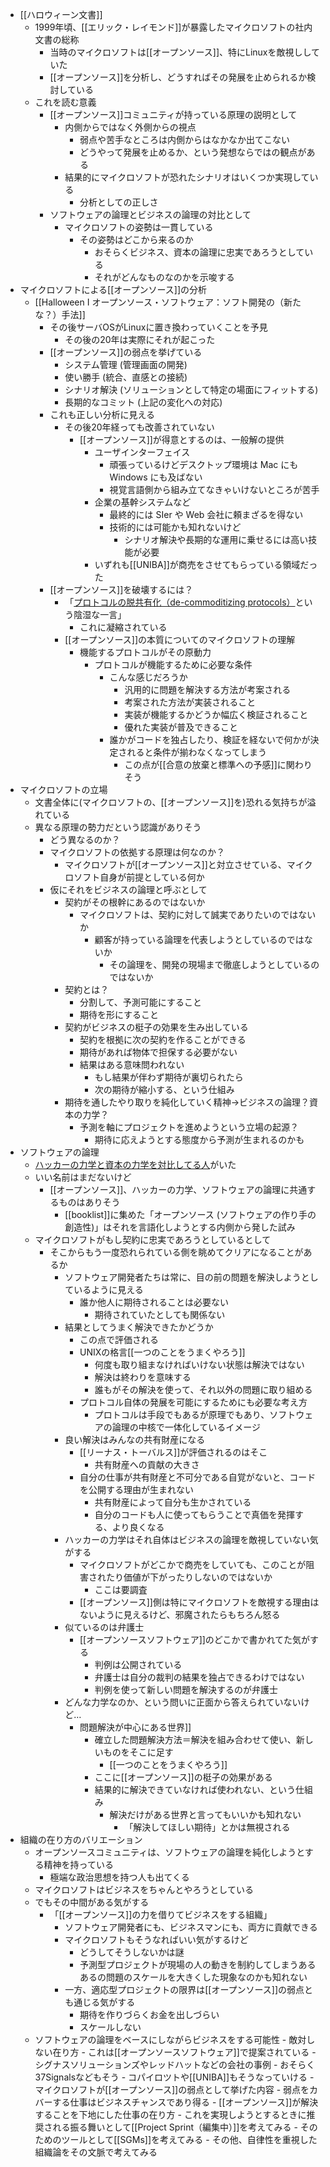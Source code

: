 - [[ハロウィーン文書]]
	- 1999年頃、[[エリック・レイモンド]]が暴露したマイクロソフトの社内文書の総称
		- 当時のマイクロソフトは[[オープンソース]]、特にLinuxを敵視ししていた
		- [[オープンソース]]を分析し、どうすればその発展を止められるか検討している
	- これを読む意義
		- [[オープンソース]]コミュニティが持っている原理の説明として
			- 内側からではなく外側からの視点
				- 弱点や苦手なところは内側からはなかなか出てこない
				- どうやって発展を止めるか、という発想ならではの観点がある
			- 結果的にマイクロソフトが恐れたシナリオはいくつか実現している
				- 分析としての正しさ
		- ソフトウェアの論理とビジネスの論理の対比として
			- マイクロソフトの姿勢は一貫している
				- その姿勢はどこから来るのか
					- おそらくビジネス、資本の論理に忠実であろうとしている
					- それがどんなものなのかを示唆する
- マイクロソフトによる[[オープンソース]]の分析
	- [[Halloween I オープンソース・ソフトウェア：ソフト開発の（新たな？）手法]]
		- その後サーバOSがLinuxに置き換わっていくことを予見
			- その後の20年は実際にそれが起こった
		- [[オープンソース]]の弱点を挙げている
			- システム管理 (管理画面の開発)
			- 使い勝手 (統合、直感との接続)
			- シナリオ解決 (ソリューションとして特定の場面にフィットする)
			- 長期的なコミット (上記の変化への対応)
		- これも正しい分析に見える
			- その後20年経っても改善されていない
				- [[オープンソース]]が得意とするのは、一般解の提供
					- ユーザインターフェイス
						- 頑張っているけどデスクトップ環境は Mac にも Windows にも及ばない
						- 視覚言語側から組み立てなきゃいけないところが苦手
					- 企業の基幹システムなど
						- 最終的には SIer や Web 会社に頼まざるを得ない
						- 技術的には可能かも知れないけど
							- シナリオ解決や長期的な運用に乗せるには高い技能が必要
					- いずれも[[UNIBA]]が商売をさせてもらっている領域だった
		- [[オープンソース]]を破壊するには？
			- 「[プロトコルの脱共有化（de-commoditizing protocols）](https://cruel.org/freeware/halloween1j.html#decommoditize)という陰湿な一言」
				- これに凝縮されている
			- [[オープンソース]]の本質についてのマイクロソフトの理解
				- 機能するプロトコルがその原動力
					- プロトコルが機能するために必要な条件
						- こんな感じだろうか
							- 汎用的に問題を解決する方法が考案される
							- 考案された方法が実装されること
							- 実装が機能するかどうか幅広く検証されること
							- 優れた実装が普及できること
						- 誰かがコードを独占したり、検証を経ないで何かが決定されると条件が揃わなくなってしまう
							- この点が[[合意の放棄と標準への予感]]に関わりそう
- マイクロソフトの立場
	- 文書全体に(マイクロソフトの、[[オープンソース]]を)恐れる気持ちが溢れている
	- 異なる原理の勢力だという認識がありそう
		- どう異なるのか？
		- マイクロソフトの依拠する原理は何なのか？
			- マイクロソフトが[[オープンソース]]と対立させている、マイクロソフト自身が前提としている何か
		- 仮にそれをビジネスの論理と呼ぶとして
			- 契約がその根幹にあるのではないか
				- マイクロソフトは、契約に対して誠実でありたいのではないか
					- 顧客が持っている論理を代表しようとしているのではないか
						- その論理を、開発の現場まで徹底しようとしているのではないか
			- 契約とは？
				- 分割して、予測可能にすること
				- 期待を形にすること
			- 契約がビジネスの梃子の効果を生み出している
				- 契約を根拠に次の契約を作ることができる
				- 期待があれば物体で担保する必要がない
				- 結果はある意味問われない
					- もし結果が伴わず期待が裏切られたら
					- 次の期待が縮小する、という仕組み
			- 期待を通したやり取りを純化していく精神→ビジネスの論理？資本の力学？
				- 予測を軸にプロジェクトを進めようという立場の起源？
					- 期待に応えようとする態度から予測が生まれるのかも
- ソフトウェアの論理
	- [ハッカーの力学と資本の力学を対比してる人](https://twitter.com/umiyuki_ai/status/1638517181939056640?s=20)がいた
	- いい名前はまだないけど
		- [[オープンソース]]、ハッカーの力学、ソフトウェアの論理に共通するものはありそう
			- [[booklist]]に集めた「オープンソース (ソフトウェアの作り手の創造性)」はそれを言語化しようとする内側から発した試み
	- マイクロソフトがもし契約に忠実であろうとしているとして
		- そこからもう一度恐れられている側を眺めてクリアになることがあるか
			- ソフトウェア開発者たちは常に、目の前の問題を解決しようとしているように見える
				- 誰か他人に期待されることは必要ない
					- 期待されていたとしても関係ない
			- 結果としてうまく解決できたかどうか
				- この点で評価される
				- UNIXの格言[[一つのことをうまくやろう]]
					- 何度も取り組まなければいけない状態は解決ではない
					- 解決は終わりを意味する
					- 誰もがその解決を使って、それ以外の問題に取り組める
				- プロトコル自体の発展を可能にするためにも必要な考え方
					- プロトコルは手段でもあるが原理でもあり、ソフトウェアの論理の中核で一体化しているイメージ
			- 良い解決はみんなの共有財産になる
				- [[リーナス・トーバルス]]が評価されるのはそこ
					- 共有財産への貢献の大きさ
				- 自分の仕事が共有財産と不可分である自覚がないと、コードを公開する理由が生まれない
					- 共有財産によって自分も生かされている
					- 自分のコードも人に使ってもらうことで真価を発揮する、より良くなる
			- ハッカーの力学はそれ自体はビジネスの論理を敵視していない気がする
				- マイクロソフトがどこかで商売をしていても、このことが阻害されたり価値が下がったりしないのではないか
					- ここは要調査
				- [[オープンソース]]側は特にマイクロソフトを敵視する理由はないように見えるけど、邪魔されたらもちろん怒る
			- 似ているのは弁護士
				- [[オープンソースソフトウェア]]のどこかで書かれてた気がする
					- 判例は公開されている
					- 弁護士は自分の裁判の結果を独占できるわけではない
					- 判例を使って新しい問題を解決するのが弁護士
			- どんな力学なのか、という問いに正面から答えられていないけど…
				- 問題解決が中心にある世界]]
					- 確立した問題解決方法＝解決を組み合わせて使い、新しいものをそこに足す
						- [[一つのことをうまくやろう]]
					- ここに[[オープンソース]]の梃子の効果がある
					- 結果的に解決できていなければ使われない、という仕組み
						- 解決だけがある世界と言ってもいいかも知れない
							- 「解決してほしい期待」とかは無視される
- 組織の在り方のバリエーション
	- オープンソースコミュニティは、ソフトウェアの論理を純化しようとする精神を持っている
		- 極端な政治思想を持つ人も出てくる
	- マイクロソフトはビジネスをちゃんとやろうとしている
	- でもその中間がある気がする
		- 「[[オープンソース]]の力を借りてビジネスをする組織」
			- ソフトウェア開発者にも、ビジネスマンにも、両方に貢献できる
			- マイクロソフトもそうなればいい気がするけど
				- どうしてそうしないかは謎
				- 予測型プロジェクトが現場の人の動きを制約してしまうあるあるの問題のスケールを大きくした現象なのかも知れない
			- 一方、適応型プロジェクトの限界は[[オープンソース]]の弱点とも通じる気がする
				- 期待を作りづらくお金を出しづらい
				- スケールしない
	- ソフトウェアの論理をベースにしながらビジネスをする可能性
			- 敵対しない在り方
				- これは[[オープンソースソフトウェア]]で提案されている
					- シグナスソリューションズやレッドハットなどの会社の事例
						- おそらく37Signalsなどもそう
					- コパイロツトや[[UNIBA]]もそうなっていける
			- マイクロソフトが[[オープンソース]]の弱点として挙げた内容
				- 弱点をカバーする仕事はビジネスチャンスであり得る
				- [[オープンソース]]が解決することを下地にした仕事の在り方
					- これを実現しようとするときに推奨される振る舞いとして[[Project Sprint（編集中）]]を考えてみる
						- そのためのツールとして[[SGMs]]を考えてみる
					- その他、自律性を重視した組織論をその文脈で考えてみる